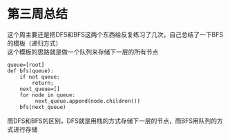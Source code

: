 # 第三周总结

这个周主要还是把DFS和BFS这两个东西给反复练习了几次，自己总结了一下BFS的模板（递归方式）  
这个模板的思路就是做一个队列来存储下一层的所有节点  
```
queue=[root]
def bfs(queue):
    if not queue:
        return;
    next_queue=[]
    for node in queue:
         next_queue.append(node.children())
    bfs(next_queue)
```

而DFS和BFS的区别，DFS就是用栈的方式存储下一层的节点，而BFS用队列的方式进行存储
